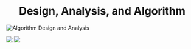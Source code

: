 <center>

# Design, Analysis, and Algorithm

</center>


![Algorithm Design and Analysis](https://techvidvan.com/tutorials/wp-content/uploads/sites/2/2021/06/Algorithm-Design-and-Analysis.jpg)


![](https://komarev.com/ghpvc/?username=07Sushant&color=ff0000&label=Welcome,+Please+Come+In+Visitor) ![](https://hit.yhype.me/github/profile?user_id=43730425)<br>
